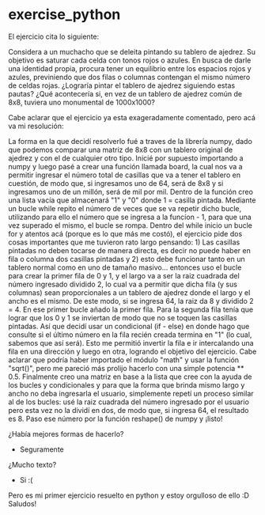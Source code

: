 # exercise_python

El ejercicio cita lo siguiente:

Considera a un muchacho que se deleita pintando su tablero de ajedrez. Su objetivo es saturar cada celda con tonos rojos o azules. En busca de darle una identidad propia, procura tener un equilibrio entre los espacios rojos y azules, previniendo que dos filas o columnas contengan el mismo número de celdas rojas. ¿Lograría pintar el tablero de ajedrez siguiendo estas pautas? ¿Qué acontecería si, en vez de un tablero de ajedrez común de 8x8, tuviera uno monumental de 1000x1000?

Cabe aclarar que el ejercicio ya esta exageradamente comentado, pero acá va mi resolución:

La forma en la que decidí resolverlo fué a traves de la librería numpy, dado que podemos comparar una matriz de 8x8 con un tablero original de ajedrez y con el de cualquier otro tipo.
Inicié por supuesto importando a numpy y luego pasé a crear una función llamada board, la cual nos va a permitir ingresar el número total de casillas que va a tener el tablero en cuestión, de modo que, si ingresamos uno de 64, será de 8x8 y si ingresamos uno de un millón, será de mil por mil.
Dentro de la función creo una lista vacía que almacenará "1" y "0" donde 1 = casilla pintada.
Mediante un bucle while repito el número de veces que se va repetir dicho bucle, utilizando para ello el número que se ingresa a la funcíon - 1, para que una vez superado el mismo, el bucle se rompa.
Dentro del while inicio un bucle for y atentos acá (porque es lo que más me costó), el ejercicio pide dos cosas importantes que me tuvieron rato largo pensando: 1) Las casillas pintadas no deben tocarse de manera directa, es decir no puede haber en fila o columna dos casillas pintadas y 2) esto debe funcionar tanto en un tablero normal como en uno de tamaño masivo... entonces uso el bucle para crear la primer fila de 0 y 1, y el largo va a ser la raiz cuadrada del número ingresado dividido 2, lo cual va a permitir que dicha fila (y sus columnas) sean proporcionales a un tablero de ajedrez donde el largo y el ancho es el mismo. De este modo, si se ingresa 64, la raiz da 8 y dividido 2 = 4. En ese primer bucle añado la primer fila.
Para la segunda fila tenía que lograr que los 0 y 1 se inviertan de modo que no se toquen las casillas pintadas. Así que decidí usar un condicional (if - else) en donde hago que consulte si el último número en la fila recién creada termina en "1" (lo cual, sabemos que así será). Esto me permitió invertir la fila e ir intercalando una fila en una dirección y luego en otra, logrando el objetivo del ejercicio.
Cabe aclarar que podría haber importado el módulo "math" y usar la función "sqrt()", pero me pareció más prolijo hacerlo con una simple potencia ** 0.5.
Finalmente creo una matriz en base a la lista que cree con la ayuda de los bucles y condicionales y para que la forma que brinda mismo largo y ancho no deba ingresarla el usuario, simplemente repetí un proceso similar al de los bucles: usé la raiz cuadrada del número ingresado por el usuario pero esta vez no la dividí en dos, de modo que, si ingresa 64, el resultado es 8. Paso ese número por la función reshape() de numpy y ¡listo!

¿Había mejores formas de hacerlo?
- Seguramente

¿Mucho texto?
- Si :(

Pero es mi primer ejercicio resuelto en python y estoy orgulloso de ello :D
Saludos!
